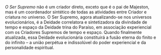 ﻿*O Ser Supremo* não é um criador direto, exceto que é o pai de Majeston, mas é um coordenador sintético de todas as atividades entre Criador e criatura no universo. O Ser Supremo, agora  atualizando-se nos universos evolucionários, é a Deidade correlatora e sintetizadora da divindade de tempo e espaço da Deidade trina do Paraíso, em associação experiencial com os  Criadores Supremos de tempo e  espaço. Quando finalmente atualizada, essa Deidade evolucionária constituirá a fusão eterna do finito e do infinito – a união perpétua e indissolúvel do poder experiencial e da personalidade espiritual.